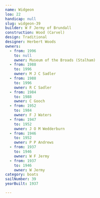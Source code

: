 ```yaml
---
name: Widgeon
loa: 22
handicap: null
slug: widgeon-39
builder: W F Jermy of Brundall
construction: Wood (Carvel)
design: Traditional
designer: Herbert Woods
owners:
  - from: 1996
    to: null
    owner: Museum of the Broads (Stalham)
  - from: 1988
    to: 1996
    owner: M J C Sadler
  - from: 1988
    to: 1996
    owner: R C Sadler
  - from: 1984
    to: 1988
    owner: C Gooch
  - from: 1952
    to: 1984
    owner: F J Waters
  - from: 1947
    to: 1952
    owner: J O M Wedderburn
  - from: 1946
    to: 1952
    owner: P P Andrews
  - from: 1937
    to: 1946
    owner: W F Jermy
  - from: 1937
    to: 1946
    owner: W Jermy
category: boats
sailNumber: 39
yearBuilt: 1937

---
```

